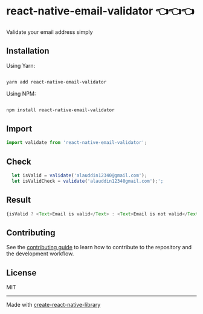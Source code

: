 # react-native-email-validator 👈👈👈

Validate your email address simply

## Installation
Using Yarn:
```sh

yarn add react-native-email-validator

```
Using NPM:
```sh

npm install react-native-email-validator

```

## Import

```js
import validate from 'react-native-email-validator';

```
## Check

```js
  let isValid = validate('alauddin12340@gmail.com');
  let isValidCheck = validate('alauddin12340gmail.com');';
```

## Result
```js
{isValid ? <Text>Email is valid</Text> : <Text>Email is not valid</Text>}

```

## Contributing

See the [contributing guide](CONTRIBUTING.md) to learn how to contribute to the repository and the development workflow.

## License

MIT

---

Made with [create-react-native-library](https://github.com/callstack/react-native-builder-bob)
